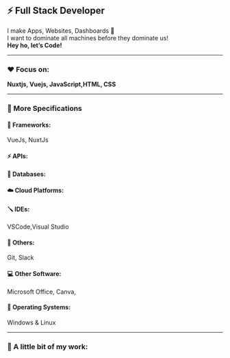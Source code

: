 ## ⚡ Full Stack Developer

I make Apps, Websites, Dashboards 🤖  
I want to dominate all machines before they dominate us!  
**Hey ho, let’s Code!**

---

### ❤️ Focus on:
**Nuxtjs, Vuejs, JavaScript,HTML, CSS**

---

### 🧠 More Specifications

#### 🤖 Frameworks:
VueJs, NuxtJs

#### ⚡ APIs:

#### 📼 Databases:

#### ☁️ Cloud Platforms:

#### 🪛 IDEs:
VSCode,Visual Studio

#### 👾 Others:
 Git, Slack

#### 💻 Other Software:
Microsoft Office, Canva, 

#### 🐧 Operating Systems:
Windows & Linux

---

### 🌱 A little bit of my work:
<!-- You can add screenshots, links, or project badges here -->
